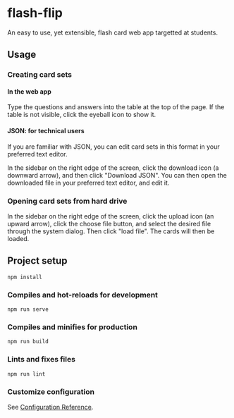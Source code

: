 # flash-flip
An easy to use, yet extensible, flash card web app targetted at students. 

## Usage
### Creating card sets
#### In the web app
Type the questions and answers into the table at the top of the page. If the table is not visible, click the eyeball icon to show it.

#### JSON: for technical users
If you are familiar with JSON, you can edit card sets in this format in your preferred text editor.

In the sidebar on the right edge of the screen, click the download icon (a downward arrow), and then click "Download JSON".
You can then open the downloaded file in your preferred text editor, and edit it.

### Opening card sets from hard drive
In the sidebar on the right edge of the screen, click the upload icon (an upward arrow), click the choose file button, and select the desired file through the system dialog. Then click "load file". The cards will then be loaded.

## Project setup
```
npm install
```

### Compiles and hot-reloads for development
```
npm run serve
```

### Compiles and minifies for production
```
npm run build
```

### Lints and fixes files
```
npm run lint
```

### Customize configuration
See [Configuration Reference](https://cli.vuejs.org/config/).
